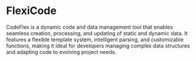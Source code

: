 # FlexiCode
CodeFlex is a dynamic code and data management tool that enables seamless creation, processing, and updating of static and dynamic data. It features a flexible template system, intelligent parsing, and customizable functions, making it ideal for developers managing complex data structures and adapting code to evolving project needs.
